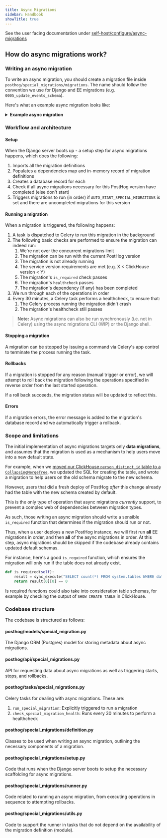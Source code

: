 ```yaml
---
title: Async Migrations
sidebar: Handbook
showTitle: true
---
```


See the user facing documentation under [self-host/configure/async-migrations](/docs/self-host/configure/async-migrations)

## How do async migrations work?

### Writing an async migration

To write an async migration, you should create a migration file inside `posthog/special_migrations/migrations`. The name should follow the convention we use for Django and EE migrations (e.g. `0005_update_events_schema`).

Here's what an example async migration looks like:

<details>

<summary><b>Example async migration</b></summary>

<br />



```python
from posthog.constants import AnalyticsDBMS
from posthog.special_migrations.definition import SpecialMigrationDefinition, SpecialMigrationOperation
from posthog.version_requirement import ServiceVersionRequirement
from ee.clickhouse.client import sync_execute

class Migration(SpecialMigrationDefinition):

    description = "Migrate table_x to a new schema"

    # minimum posthog version for running this migration
    posthog_min_version = "1.28.0"

    # maximum posthog version this migration can be run on - it becomes a requirement from 1.31.1 onwards
    posthog_max_version = "1.31.0"

    # if clickhouse is on a version below 21.6.0, this migration won't run
    service_version_requirements = [
        ServiceVersionRequirement(service="clickhouse", supported_version=">=21.6.0"),
    ]

    # the special migration that needs to have completed before this one
    depends_on = "0003_previous_special_migration"

    # ordered list of operations in the migration
    operations = [
        SpecialMigrationOperation(
            database=AnalyticsDBMS.POSTGRES,
            sql="CREATE TABLE table_x_new ( key VARCHAR, value VARCHAR ) ENGINE = ReplacingMergeTree('value') ORDER BY key",
            rollback="DROP TABLE table_x_new",
        ),
        SpecialMigrationOperation(
            database=AnalyticsDBMS.POSTGRES,
            sql="INSERT INTO table_x_new (col1) SELECT key, value FROM table_x",
            rollback="TRUNCATE TABLE table_x_new",
        ),
    ]
    
    # only run if the table doesn't already exist
    def is_required(self):
        result = sync_execute("SELECT count(*) FROM system.tables WHERE database='posthog' AND name='table_x_new'")
        return result[0][0] == 0 

    # check if we're not running low on storage
    def healthcheck(self):
        result = sync_execute("SELECT free_space FROM system.disks")
        if result[0][0] < 1000000000:
            return (False, "ClickHouse available storage below 1GB") 

        return (True, None)

    # update progress based on the total rows moved
    def progress(self, _):
        result = sync_execute(f"SELECT count(*) FROM table_x")
        result2 = sync_execute(f"SELECT count(*) FROM table_x_new")
        total_rows_to_move = result2[0][0]
        total_rows_moved = result[0][0]

        progress = 100 * total_rows_moved / total_rows_to_move
        return progress

```

</details>


### Workflow and architecture 

#### Setup

When the Django server boots up - a setup step for async migrations happens, which does the following:

1. Imports all the migration definitions 
2. Populates a dependencies map and in-memory record of migration definitions
3. Creates a database record for each
4. Check if all async migrations necessary for this PostHog version have completed (else don't start)
5. Triggers migrations to run (in order) if `AUTO_START_SPECIAL_MIGRATIONS` is set and there are uncompleted migrations for this version

#### Running a migration

When a migration is triggered, the following happens:

1. A task is dispatched to Celery to run this migration in the background
2. The following basic checks are performed to ensure the migration can indeed run:
    1. We're not over the concurrent migrations limit
    2. The migration can be run with the current PostHog version
    3. The migration is not already running
    4. The service version requirements are met (e.g. X < ClickHouse version < Y)
    5. The migration's `is_required` check passes
    6. The migration's `healthcheck` passes
    7. The migration's dependency (if any) has been completed
3. We run through each of the operations in order
4. Every 30 minutes, a Celery task performs a healthcheck, to ensure that:
   1. The Celery process running the migration didn't crash
   2. The migration's healthcheck still passes 

> **Note:** Async migrations can also be run synchronously (i.e. not in Celery) using the async migrations CLI (WIP) or the Django shell.

#### Stopping a migration

A migration can be stopped by issuing a command via Celery's app control to terminate the process running the task. 

#### Rollbacks

If a migration is stopped for any reason (manual trigger or error), we will attempt to roll back the migration following the operations specified in reverse order from the last started operation. 

If a roll back succeeds, the migration status will be updated to reflect this.

#### Errors

If a migration errors, the error message is added to the migration's database record and we automatically trigger a rollback.

### Scope and limitations

The initial implementation of async migrations targets only **data migrations**, and assumes that the migration is used as a mechanism to help users move into a new default state. 

For example, when we [moved our ClickHouse `person_distinct_id` table to a `CollapsingMergeTree`](https://github.com/PostHog/posthog/pull/5563), we updated the SQL for creating the table, and wrote a migration to help users on the old schema migrate to the new schema. 

However, users that did a fresh deploy of PostHog _after_ this change already had the table with the new schema created by default.

This is the only type of operation that async migrations _currently_ support, to prevent a complex web of dependencies between migration types.

As such, those writing an async migration should write a sensible `is_required` function that determines if the migration should run or not. 

Thus, when a user deploys a new PostHog instance, we will first run **all** EE migrations in order, and then **all** of the async migrations in order. At this step, async migrations should be skipped if the codebase already contains updated default schemas. 

For instance, here's a good `is_required` function, which ensures the migration will only run if the table does not already exist.

```python
def is_required(self):
    result = sync_execute("SELECT count(*) FROM system.tables WHERE database='posthog' AND name='table_x_new'")
    return result[0][0] == 0 
```

Is required functions could also take into consideration table schemas, for example by checking the output of `SHOW CREATE TABLE` in ClickHouse.


### Codebase structure

The codebase is structured as follows:

#### posthog/models/special_migration.py

The Django ORM (Postgres) model for storing metadata about async migrations.

#### posthog/api/special_migrations.py

API for requesting data about async migrations as well as triggering starts, stops, and rollbacks.

#### posthog/tasks/special_migrations.py

Celery tasks for dealing with async migrations. These are:

1. `run_special_migration`: Explicitly triggered to run a migration
2. `check_special_migration_health`: Runs every 30 minutes to perform a healthcheck

#### posthog/special_migrations/definition.py

Classes to be used when writing an async migration, outlining the necessary components of a migration.

#### posthog/special_migrations/setup.py

Code that runs when the Django server boots to setup the necessary scaffolding for async migrations.

#### posthog/special_migrations/runner.py

Code related to running an async migration, from executing operations in sequence to attempting rollbacks.

#### posthog/special_migrations/utils.py

Code to support the runner in tasks that do not depend on the availability of the migration definition (module).

